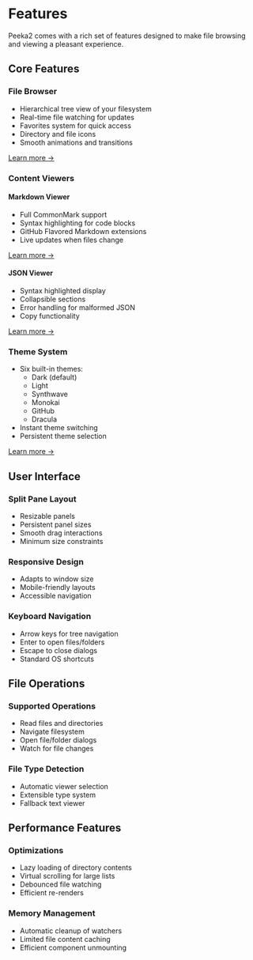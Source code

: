 # Features

Peeka2 comes with a rich set of features designed to make file browsing and viewing a pleasant experience.

## Core Features

### File Browser
- Hierarchical tree view of your filesystem
- Real-time file watching for updates
- Favorites system for quick access
- Directory and file icons
- Smooth animations and transitions

[Learn more →](./features/file-browser.md)

### Content Viewers

#### Markdown Viewer
- Full CommonMark support
- Syntax highlighting for code blocks
- GitHub Flavored Markdown extensions
- Live updates when files change

[Learn more →](./features/markdown-viewer.md)

#### JSON Viewer
- Syntax highlighted display
- Collapsible sections
- Error handling for malformed JSON
- Copy functionality

[Learn more →](./features/json-viewer.md)

### Theme System
- Six built-in themes:
  - Dark (default)
  - Light
  - Synthwave
  - Monokai
  - GitHub
  - Dracula
- Instant theme switching
- Persistent theme selection

[Learn more →](./features/themes.md)

## User Interface

### Split Pane Layout
- Resizable panels
- Persistent panel sizes
- Smooth drag interactions
- Minimum size constraints

### Responsive Design
- Adapts to window size
- Mobile-friendly layouts
- Accessible navigation

### Keyboard Navigation
- Arrow keys for tree navigation
- Enter to open files/folders
- Escape to close dialogs
- Standard OS shortcuts

## File Operations

### Supported Operations
- Read files and directories
- Navigate filesystem
- Open file/folder dialogs
- Watch for file changes

### File Type Detection
- Automatic viewer selection
- Extensible type system
- Fallback text viewer

## Performance Features

### Optimizations
- Lazy loading of directory contents
- Virtual scrolling for large lists
- Debounced file watching
- Efficient re-renders

### Memory Management
- Automatic cleanup of watchers
- Limited file content caching
- Efficient component unmounting
